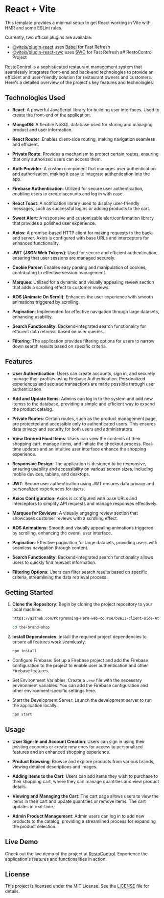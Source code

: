 # React + Vite

This template provides a minimal setup to get React working in Vite with HMR and some ESLint rules.

Currently, two official plugins are available:

- [@vitejs/plugin-react](https://github.com/vitejs/vite-plugin-react/blob/main/packages/plugin-react/README.md) uses [Babel](https://babeljs.io/) for Fast Refresh
- [@vitejs/plugin-react-swc](https://github.com/vitejs/vite-plugin-react-swc) uses [SWC](https://swc.rs/) for Fast Refresh
a# RestoControl Project

RestoControl is a sophisticated restaurant management system that seamlessly integrates front-end and back-end technologies to provide an efficient and user-friendly solution for restaurant owners and customers. Here's a detailed overview of the project's key features and technologies:

## Technologies Used

- **React**: A powerful JavaScript library for building user interfaces. Used to create the front-end of the application.

- **MongoDB**: A flexible NoSQL database used for storing and managing product and user information.

- **React Router**: Enables client-side routing, making navigation seamless and efficient.

- **Private Route**: Provides a mechanism to protect certain routes, ensuring that only authorized users can access them.

- **Auth Provider**: A custom component that manages user authentication and authorization, making it easy to integrate authentication into the app.

- **Firebase Authentication**: Utilized for secure user authentication, enabling users to create accounts and log in with ease.

- **React Toast**: A notification library used to display user-friendly messages, such as successful logins or adding products to the cart.

- **Sweet Alert**: A responsive and customizable alert/confirmation library that provides a polished user experience.

- **Axios**: A promise-based HTTP client for making requests to the back-end server. Axios is configured with base URLs and interceptors for enhanced functionality.

- **JWT (JSON Web Tokens)**: Used for secure and efficient authentication, ensuring that user sessions are managed securely.

- **Cookie Parser**: Enables easy parsing and manipulation of cookies, contributing to effective session management.

- **Marquee**: Utilized for a dynamic and visually appealing review section that adds a scrolling effect to customer reviews.

- **AOS (Animate On Scroll)**: Enhances the user experience with smooth animations triggered by scrolling.

- **Pagination**: Implemented for effective navigation through large datasets, enhancing usability.

- **Search Functionality**: Backend-integrated search functionality for efficient data retrieval based on user queries.

- **Filtering**: The application provides filtering options for users to narrow down search results based on specific criteria.



## Features

- **User Authentication**: Users can create accounts, sign in, and securely manage their profiles using Firebase Authentication. Personalized experiences and secured transactions are made possible through user authentication.

- **Add and Update Items**: Admins can log in to the system and add new itemss to the database, providing a simple and efficient way to expand the product catalog.

- **Private Routes**: Certain routes, such as the product management page, are protected and accessible only to authenticated users. This ensures data privacy and security for both users and administrators.

- **View Ordered Food Items**: Users can view the contents of their shopping cart, manage items, and initiate the checkout process. Real-time updates and an intuitive user interface enhance the shopping experience.

- **Responsive Design**: The application is designed to be responsive, ensuring usability and accessibility on various screen sizes, including mobile devices, tablets, and desktops.

- **JWT**: Secure user authentication using JWT ensures data privacy and personalized experiences for users.

- **Axios Configuration**: Axios is configured with base URLs and interceptors to simplify API requests and manage responses effectively.

- **Marquee for Reviews**: A visually engaging review section that showcases customer reviews with a scrolling effect.

- **AOS Animations**: Smooth and visually appealing animations triggered by scrolling, enhancing the overall user interface.

- **Pagination**: Effective pagination for large datasets, providing users with seamless navigation through content.

- **Search Functionality**: Backend-integrated search functionality allows users to quickly find relevant information.

- **Filtering Options**: Users can filter search results based on specific criteria, streamlining the data retrieval process.



## Getting Started

1. **Clone the Repository**: Begin by cloning the project repository to your local machine.

   ```bash
   https://github.com/Porgramming-Hero-web-course/b8a11-client-side-Atik203

   cd the-brand-shop

2. **Install Dependencies**: Install the required project dependencies to ensure all features work seamlessly.

   ```bash
   npm install

- Configure Firebase: Set up a Firebase project and add the Firebase configuration to the project to enable user authentication and other Firebase features.

- Set Environment Variables: Create a `.env` file with the necessary environment variables. You can add the Firebase configuration and other environment-specific settings here.

- Start the Development Server: Launch the development server to run the application locally.

  ```bash
  npm start

## Usage

- **User Sign-In and Account Creation**: Users can sign in using their existing accounts or create new ones for access to personalized features and an enhanced shopping experience.

- **Product Browsing**: Browse and explore products from various brands, viewing detailed descriptions and images.

- **Adding Items to the Cart**: Users can add items they wish to purchase to their shopping cart, where they can manage quantities and view product details.

- **Viewing and Managing the Cart**: The cart page allows users to view the items in their cart and update quantities or remove items. The cart updates in real-time.

- **Admin Product Management**: Admin users can log in to add new products to the catalog, providing a streamlined process for expanding the product selection.


## Live Demo

Check out the live demo of the project at [RestoControl](). Experience the application's features and functionalities in action.

## License

This project is licensed under the MIT License. See the [LICENSE](https://github.com/git/git-scm.com/blob/main/MIT-LICENSE.txt) file for details.
